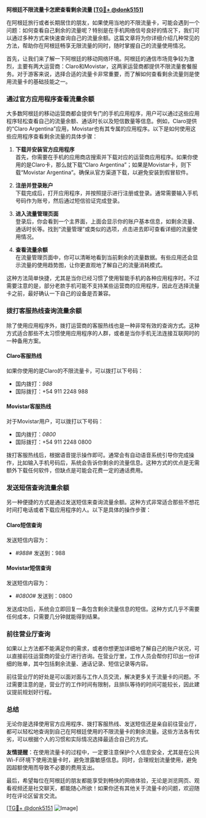 **阿根廷不限流量卡怎麽查看剩余流量 [[TG💪+ @donk5151](https://t.me/s/donk5151)]**

在阿根廷旅行或者长期居住的朋友，如果使用当地的不限流量卡，可能会遇到一个问题：如何查看自己剩余的流量呢？特别是在手机网络信号良好的情况下，我们可以通过多种方式来快速查询自己的流量余额。这篇文章将为你详细介绍几种常见的方法，帮助你在阿根廷畅享无限流量的同时，随时掌握自己的流量使用情况。

首先，让我们来了解一下阿根廷的移动网络环境。阿根廷的通信市场竞争较为激烈，主要有两大运营商：Claro和Movistar，这两家运营商都提供不限流量套餐服务。对于游客来说，选择合适的流量卡非常重要，而了解如何查看剩余流量则是使用流量卡的基础技能之一。

### **通过官方应用程序查看流量余额**

大多数阿根廷的移动运营商都会提供专门的手机应用程序，用户可以通过这些应用程序轻松查看自己的流量余额、通话时长以及短信数量等信息。例如，Claro提供的“Claro Argentina”应用，Movistar也有其专属的应用程序。以下是如何使用这些应用程序查看剩余流量的具体步骤：

1. **下载并安装官方应用程序**  
   首先，你需要在手机的应用商店搜索并下载对应的运营商应用程序。如果你使用的是Claro卡，那么就下载“Claro Argentina”；如果是Movistar卡，则下载“Movistar Argentina”。确保从官方渠道下载，以避免安装到假冒软件。

2. **注册并登录账户**  
   下载完成后，打开应用程序，并按照提示进行注册或登录。通常需要输入手机号码作为账号，然后通过短信验证完成登录。

3. **进入流量管理页面**  
   登录后，你会看到一个主界面，上面会显示你的账户基本信息，如剩余流量、通话时长等。找到“流量管理”或类似的选项，点击进去即可查看详细的流量使用情况。

4. **查看流量余额**  
   在流量管理页面中，你可以清晰地看到当前剩余的流量数据。有些应用还会显示流量的使用趋势图，让你更直观地了解自己的流量消耗模式。

这种方法简单快捷，尤其是当你已经习惯了使用智能手机的各种应用程序时。不过需要注意的是，部分老款手机可能不支持某些运营商的应用程序，因此在选择流量卡之前，最好确认一下自己的设备是否兼容。

### **拨打客服热线查询流量余额**

除了使用应用程序外，拨打运营商的客服热线也是一种非常有效的查询方式。这种方式适合那些不太习惯使用应用程序的人群，或者是当你手机无法连接互联网时的一种备用方案。

#### **Claro客服热线**
如果你使用的是Claro的不限流量卡，可以拨打以下号码：
- 国内拨打：*988*
- 国际拨打：+54 911 2248 988

#### **Movistar客服热线**
对于Movistar用户，可以拨打以下号码：
- 国内拨打：*0800*
- 国际拨打：+54 911 2248 0800

拨打客服热线后，根据语音提示操作即可。通常会有自动语音系统引导你完成操作，比如输入手机号码后，系统会告诉你剩余的流量信息。这种方式的优点是无需额外下载任何软件，但缺点是可能会花费一定的通话费用。

### **发送短信查询流量余额**

另一种便捷的方式是通过发送短信来查询流量余额。这种方式非常适合那些不想花时间打电话或者下载应用程序的人。以下是具体的操作步骤：

#### **Claro短信查询**
发送短信内容为：
- *#988#*
发送到：988

#### **Movistar短信查询**
发送短信内容为：
- *#0800#*
发送到：0800

发送成功后，系统会立即回复一条包含剩余流量信息的短信。这种方式几乎不需要任何成本，只需要几分钟就能得到结果。

### **前往营业厅查询**

如果以上方法都不能满足你的需求，或者你想更加详细地了解自己的账户状况，可以直接前往运营商的营业厅进行咨询。在营业厅里，工作人员会帮你打印出一份详细的账单，其中包括剩余流量、通话记录、短信记录等内容。

前往营业厅的好处是可以面对面与工作人员交流，解决更多关于流量卡的问题。不过需要注意的是，营业厅的工作时间有限制，且排队等待的时间可能较长，因此建议提前规划好行程。

### **总结**

无论你是选择使用官方应用程序、拨打客服热线、发送短信还是亲自前往营业厅，都可以轻松地查询到自己在阿根廷使用的不限流量卡的剩余流量。这些方法各有优劣，可以根据个人的习惯和实际情况选择最适合自己的方式。

**友情提醒**：在使用流量卡的过程中，一定要注意保护个人信息安全，尤其是在公共Wi-Fi环境下使用流量卡时，避免泄露敏感信息。同时，合理规划流量使用，避免因超额使用而导致不必要的费用支出。

最后，希望每位在阿根廷的朋友都能享受到畅快的网络体验，无论是浏览网页、观看视频还是社交聊天，都能随心所欲！如果你还有其他关于流量卡的问题，欢迎随时在评论区留言交流。

[[TG💪+ @donk5151](https://t.me/s/donk5151) ![Image](https://i.postimg.cc/rwNCRYN7/Snipaste-2025-04-30-17-27-05.png)]